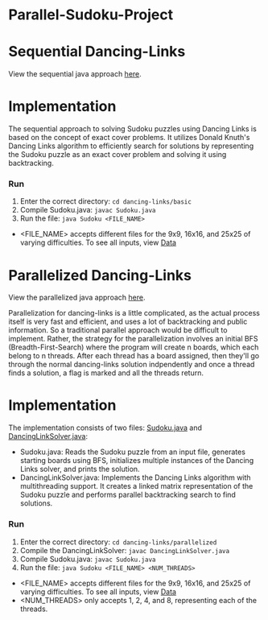 # Parallel-Sudoku-Project
# Sequential Dancing-Links
View the sequential java approach [here](https://github.com/johnmichael-kane/Parallelized-Sudoku-Solvers/tree/main/dancing-links/basic).

# Implementation
The sequential approach to solving Sudoku puzzles using Dancing Links is based on the concept of exact cover problems. It utilizes Donald Knuth's Dancing Links algorithm to efficiently search for solutions by representing the Sudoku puzzle as an exact cover problem and solving it using backtracking. 

### Run 
1. Enter the correct directory: `cd dancing-links/basic`
2. Compile Sudoku.java: `javac Sudoku.java`
3. Run the file: `java Sudoku <FILE_NAME>`
- <FILE_NAME> accepts different files for the 9x9, 16x16, and 25x25 of varying difficulties. To see all inputs, view [Data](https://github.com/johnmichael-kane/Parallelized-Sudoku-Solvers/tree/main/data)

# Parallelized Dancing-Links
View the parallelized java approach [here](https://github.com/johnmichael-kane/Parallelized-Sudoku-Solvers/tree/main/dancing-links/parallelized).

Parallelization for dancing-links is a little complicated, as the actual process itself is very fast and efficient, and uses a lot of backtracking and public information. So a traditional parallel approach would be difficult to implement. Rather, the strategy for the parallelization involves an initial BFS (Breadth-First-Search) where the program will create n boards, which each belong to n threads. After each thread has a board assigned, then they'll go through the normal dancing-links solution indpendently and once a thread finds a solution, a flag is marked and all the threads return.

# Implementation
The implementation consists of two files: [Sudoku.java](https://github.com/johnmichael-kane/Parallelized-Sudoku-Solvers/blob/main/dancing-links/parallelized/Sudoku.java) and [DancingLinkSolver.java](https://github.com/johnmichael-kane/Parallelized-Sudoku-Solvers/blob/main/dancing-links/parallelized/DancingLinkSolver.java):
- Sudoku.java: Reads the Sudoku puzzle from an input file, generates starting boards using BFS, initializes multiple instances of the Dancing Links solver, and prints the solution.
- DancingLinkSolver.java: Implements the Dancing Links algorithm with multithreading support. It creates a linked matrix representation of the Sudoku puzzle and performs parallel backtracking search to find solutions.

### Run
1. Enter the correct directory: `cd dancing-links/parallelized`
2. Compile the DancingLinkSolver: `javac DancingLinkSolver.java`
3. Compile Sudoku.java: `javac Sudoku.java`
4. Run the file: `java Sudoku <FILE_NAME> <NUM_THREADS>`
- <FILE_NAME> accepts different files for the 9x9, 16x16, and 25x25 of varying difficulties. To see all inputs, view [Data](https://github.com/johnmichael-kane/Parallelized-Sudoku-Solvers/tree/main/data)
- <NUM_THREADS> only accepts 1, 2, 4, and 8, representing each of the threads.
